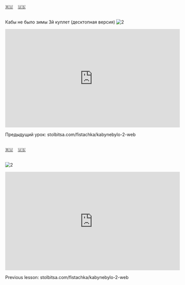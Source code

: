 <span id="ru"><a href='#ru'>🇷🇺</a> &nbsp;&nbsp;&nbsp;<a href='#en'>🇺🇸</a> &nbsp;&nbsp;&nbsp;</span><br><br>


Кабы не было зимы 3й куплет (десктопная версия)
![2](https://github.com/user-attachments/assets/612881cd-9ed7-430b-a25f-ed44c3bfa45f)

<iframe width="560" height="315" src="https://www.youtube.com/embed/W2V2j71_EC4" frameborder="0" allow="accelerometer; autoplay; clipboard-write; encrypted-media; gyroscope; picture-in-picture; web-share"allowfullscreen></iframe>


Предыдущий урок: stolbitsa.com/fistachka/kabynebylo-2-web<br><br>

<span id="en"><a href='#ru'>🇷🇺</a> &nbsp;&nbsp;&nbsp;<a href='#en'>🇺🇸</a> &nbsp;&nbsp;&nbsp;</span><br><br>


![2](https://github.com/user-attachments/assets/612881cd-9ed7-430b-a25f-ed44c3bfa45f)


<iframe width="560" height="315" src="https://www.youtube.com/embed/jwP2Pl74soQ" frameborder="0" allow="accelerometer; autoplay; clipboard-write; encrypted-media; gyroscope; picture-in-picture; web-share"allowfullscreen></iframe>

Previous lesson: stolbitsa.com/fistachka/kabynebylo-2-web

<br><br>

